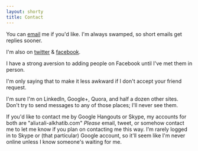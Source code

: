 ```yaml
---
layout: shorty
title: Contact
---
```


You can [email][email] me if you'd like. 
I'm always swamped, so short emails get replies sooner.

I'm also on [twitter][tw] & [facebook][fb].

I have a strong aversion to adding people on Facebook until I've met them in person.

I'm only saying that to make it less awkward if I don't accept your friend request.

I'm sure I'm on LinkedIn, Google+, Quora, and half a dozen other sites. 
Don't try to send messages to any of those places; I'll never see them.

If you'd like to contact me by Google Hangouts or Skype, my accounts for both are "ali`at`ali-alkhatib.com" *Please* email, tweet, or somehow contact me to let me know if you plan on contacting me this way. I'm rarely logged in to Skype or (that particular) Google account, so it'll seem like I'm never online unless I know someone's waiting for me.

[email]: mailto:ali.alkhatib@cs.stanford.edu
[tw]: //twitter.com/alialkhatib_
[fb]: //facebook.com/Ali.Alkhatib

